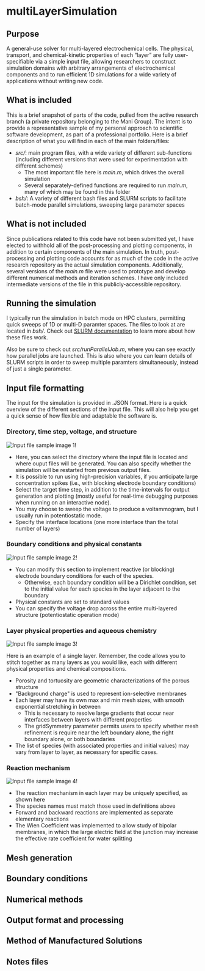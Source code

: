# multiLayerSimulation

## Purpose

A general-use solver for multi-layered electrochemical cells. The physical, transport, and chemical-kinetic properties of each “layer” are fully user-specifiable via a simple input file, allowing researchers to construct simulation domains with arbitrary arrangements of electrochemical components and to run efficient 1D simulations for a wide variety of applications without writing new code.

## What is included

This is a brief snapshot of parts of the code, pulled from the active research branch (a private repository belonging to the Mani Group). The intent is to provide a representative sample of my personal approach to scientific software development, as part of a professional portfolio. Here is a brief description of what you will find in each of the main folders/files:

- *src/*: main program files, with a wide variety of different sub-functions (including different versions that were used for experimentation with different schemes)
  - The most important file here is *main.m*, which drives the overall simulation
  - Several separately-defined functions are required to run *main.m*, many of which may be found in this folder
- *bsh/*: A variety of different bash files and SLURM scripts to facilitate batch-mode parallel simulations, sweeping large parameter spaces

## What is not included

Since publications related to this code have not been submitted yet, I have elected to withhold all of the post-processing and plotting components, in addition to certain components of the main simulation. In truth, post-processing and plotting code accounts for as much of the code in the active research repository as the actual simulation components. Additionally, several versions of the *main.m* file were used to prototype and develop different numerical methods and iteration schemes. I have only included intermediate versions of the file in this publicly-accessible repository.

## Running the simulation

I typically run the simulation in batch mode on HPC clusters, permitting quick sweeps of 1D or multi-D paramter spaces. The files to look at are located in *bsh/*. Check out [SLURM documentation](https://slurm.schedmd.com/documentation.html) to learn more about how these files work.

Also be sure to check out *src/runParallelJob.m*, where you can see exactly how parallel jobs are launched. This is also where you can learn details of SLURM scripts in order to sweep multiple paramters simultaneously, instead of just a single parameter.

## Input file formatting

The input for the simulation is provided in .JSON format. Here is a quick overview of the different sections of the input file. This will also help you get a quick sense of how flexible and adaptable the software is.

### Directory, time step, voltage, and structure

![Input file sample image 1!](/inputFileImages/input_1.png "Sample input file, figure 1.")

- Here, you can select the directory where the input file is located and where ouput files will be generated. You can also specify whether the simulation will be restarted from previous output files.
- It is possible to run using high-precision variables, if you anticipate large concentration spikes (i.e., with blocking electrode boundary conditions)
- Select the target time step, in addition to the time-intervals for output generation and plotting (mostly useful for real-time debugging purposes when running on an interactive node).
- You may choose to sweep the voltage to produce a voltammogram, but I usually run in potentiostatic mode.
- Specify the interface locations (one more interface than the total number of layers)

### Boundary conditions and physical constants

![Input file sample image 2!](/inputFileImages/input_2.png "Sample input file, figure 2.")

- You can modify this section to implement reactive (or blocking) electrode boundary conditions for each of the species.
  - Otherwise, each boundary condition will be a Dirichlet condition, set to the initial value for each species in the layer adjacent to the boundary
- Physical constants are set to standard values
- You can specify the voltage drop across the entire multi-layered structure (potentiostatic operation mode)

### Layer physical properties and aqueous chemistry

![Input file sample image 3!](/inputFileImages/input_3.png "Sample input file, figure 3.")

Here is an example of a single layer. Remember, the code allows you to stitch together as many layers as you would like, each with different physical properties and chemical compositions.

- Porosity and tortuosity are geometric characterizations of the porous structure
- "Background charge" is used to represent ion-selective membranes
- Each layer may have its own max and min mesh sizes, with smooth exponential stretching in between
  - This is necessary to resolve large gradients that occur near interfaces between layers with different properties
  - The gridSymmetry parameter permits users to specify whether mesh refinement is require near the left boundary alone, the right boundary alone, or both boundaries
- The list of species (with associated properties and initial values) may vary from layer to layer, as necessary for specific cases.

### Reaction mechanism

![Input file sample image 4!](/inputFileImages/input_4.png "Sample input file, figure 4.")

- The reaction mechanism in each layer may be uniquely specified, as shown here
- The species names must match those used in definitions above
- Forward and backward reactions are implemented as separate elementary reactions
- The Wien Coefficient was implemented to allow study of bipolar membranes, in which the large electric field at the junction may increase the effective rate coefficient for water splitting

## Mesh generation

## Boundary conditions

## Numerical methods

## Output format and processing

## Method of Manufactured Solutions

## Notes files

##
